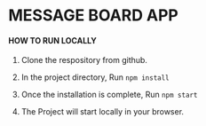 # MESSAGE BOARD APP

#### HOW TO RUN LOCALLY

1. Clone the respository from github.

2. In the project directory, Run `npm install`

3. Once the installation is complete, Run `npm start`

4. The Project will start locally in your browser.
